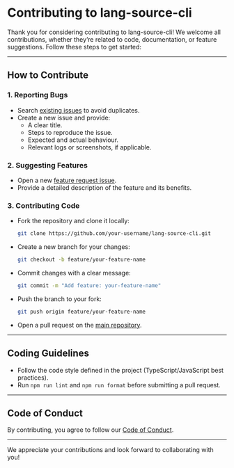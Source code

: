 # Contributing to lang-source-cli

Thank you for considering contributing to lang-source-cli! We welcome all contributions, whether they’re related to code, documentation, or feature suggestions. Follow these steps to get started:

---

## How to Contribute

### 1. Reporting Bugs
- Search [existing issues](https://github.com/lang-source/lang-source-cli/issues) to avoid duplicates.
- Create a new issue and provide:
  - A clear title.
  - Steps to reproduce the issue.
  - Expected and actual behaviour.
  - Relevant logs or screenshots, if applicable.

### 2. Suggesting Features
- Open a new [feature request issue](https://github.com/lang-source/lang-source-cli/issues).
- Provide a detailed description of the feature and its benefits.

### 3. Contributing Code
- Fork the repository and clone it locally:
  ```bash
  git clone https://github.com/your-username/lang-source-cli.git
  ```
- Create a new branch for your changes:
  ```bash
  git checkout -b feature/your-feature-name
  ```
- Commit changes with a clear message:
  ```bash
  git commit -m "Add feature: your-feature-name"
  ```
- Push the branch to your fork:
  ```bash
  git push origin feature/your-feature-name
  ```
- Open a pull request on the [main repository](https://github.com/lang-source/lang-source-cli/pulls).

---

## Coding Guidelines
- Follow the code style defined in the project (TypeScript/JavaScript best practices).
- Run `npm run lint` and `npm run format` before submitting a pull request.

---

## Code of Conduct
By contributing, you agree to follow our [Code of Conduct](./CODE_OF_CONDUCT.md).

---

We appreciate your contributions and look forward to collaborating with you! 
